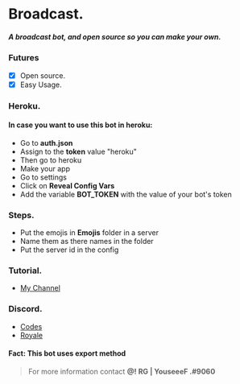# Broadcast.
##### A broadcast bot, and open source so you can make your own.
### Futures

- [x] Open source.
- [x] Easy Usage.

### Heroku.
#### In case you want to use this bot in heroku:
* Go to **auth.json**
* Assign to the **token** value "heroku"
* Then go to heroku
* Make your app
* Go to settings
* Click on **Reveal Config Vars**
* Add the variable **BOT_TOKEN** with the value of your bot's token

### Steps.
* Put the emojis in **Emojis** folder in a server
* Name them as there names in the folder
* Put the server id in the config

### Tutorial.
* [My Channel](https://www.youtube.com/channel/UC9nvvFCiB33oOV_Hr7fBhHw)

### Discord.
* [Codes](https://discord.gg/UqFttvq)
* [Royale](https://discord.gg/t9SvNF5)

#### Fact: This bot uses export method
> For more information contact **@! RG | YouseeeF .#9060**
